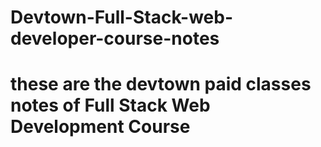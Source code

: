 # Devtown-Full-Stack-web-developer-course-notes
# these are the devtown paid classes notes of Full Stack Web Development Course 
